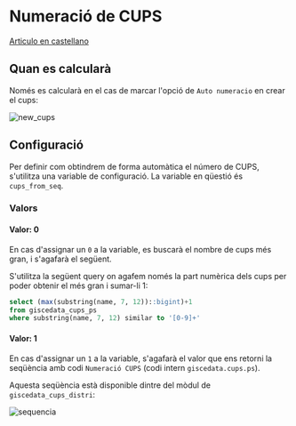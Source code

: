 # Numeració de CUPS

[Articulo en castellano](numeracio_cups.es.md)

## Quan es calcularà

Només es calcularà en el cas de marcar l'opció de `Auto numeracio` en crear el cups:

![new_cups]

## Configuració

Per definir com obtindrem de forma automàtica el número de CUPS, s'utilitza una variable de configuració. La variable en qüestió és `cups_from_seq`.

### Valors

#### Valor: 0

En cas d'assignar un `0` a la variable, es buscarà el nombre de cups més gran, i s'agafarà el següent.

S'utilitza la següent query on agafem només la part numèrica dels cups per poder obtenir el més gran i sumar-li 1:

```sql
select (max(substring(name, 7, 12))::bigint)+1
from giscedata_cups_ps
where substring(name, 7, 12) similar to '[0-9]+'
```

#### Valor: 1

En cas d'assignar un `1` a la variable, s'agafarà el valor que ens retorni la seqüència amb codi `Numeració CUPS` (codi intern `giscedata.cups.ps`).

Aquesta seqüència està disponible dintre del mòdul de `giscedata_cups_distri`:

![sequencia]

[sequencia]: /rfc/numeracio_cups/sequencia.png
[new_cups]: /rfc/numeracio_cups/new_cups.png

